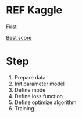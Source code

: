 # REF Kaggle

[First](https://www.kaggle.com/cdeotte/part-2-rapids-tfidfvectorizer-cv-0-700)

[Best score](https://www.kaggle.com/ragnar123/unsupervised-baseline-arcface)

# Step
1. Prepare data
2. Init parameter model
3. Define mode
4. Define loss function
5. Define optimize algorithm
6. Training.